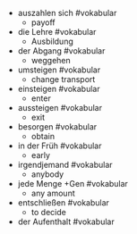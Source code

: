 - auszahlen sich #vokabular
	- payoff
- die Lehre #vokabular
	- Ausbildung
- der Abgang #vokabular
	- weggehen
- umsteigen #vokabular
	- change transport
- einsteigen #vokabular
	- enter
- aussteigen #vokabular
	- exit
- besorgen #vokabular
	- obtain
- in der Früh #vokabular
	- early
- irgendjemand #vokabular
	- anybody
- jede Menge +Gen #vokabular
	- any amount
- entschließen #vokabular
	- to decide
- der Aufenthalt #vokabular